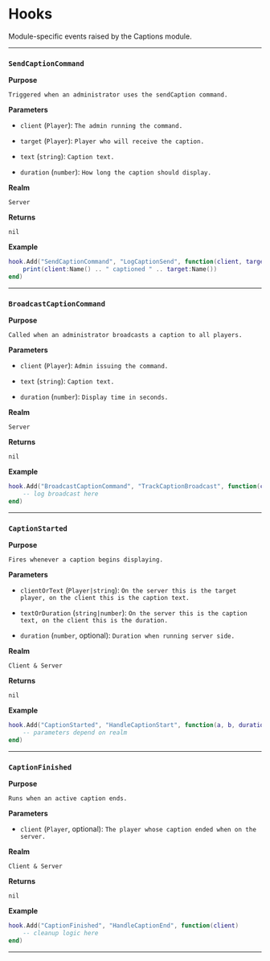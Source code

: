 # Hooks

Module-specific events raised by the Captions module.

---

### `SendCaptionCommand`

**Purpose**

`Triggered when an administrator uses the sendCaption command.`

**Parameters**

* `client` (`Player`): `The admin running the command.`

* `target` (`Player`): `Player who will receive the caption.`

* `text` (`string`): `Caption text.`

* `duration` (`number`): `How long the caption should display.`

**Realm**

`Server`

**Returns**

`nil`

**Example**

```lua
hook.Add("SendCaptionCommand", "LogCaptionSend", function(client, target, text, duration)
    print(client:Name() .. " captioned " .. target:Name())
end)
```

---

### `BroadcastCaptionCommand`

**Purpose**

`Called when an administrator broadcasts a caption to all players.`

**Parameters**

* `client` (`Player`): `Admin issuing the command.`

* `text` (`string`): `Caption text.`

* `duration` (`number`): `Display time in seconds.`

**Realm**

`Server`

**Returns**

`nil`

**Example**

```lua
hook.Add("BroadcastCaptionCommand", "TrackCaptionBroadcast", function(client, text, duration)
    -- log broadcast here
end)
```

---

### `CaptionStarted`

**Purpose**

`Fires whenever a caption begins displaying.`

**Parameters**

* `clientOrText` (`Player|string`): `On the server this is the target player, on the client this is the caption text.`

* `textOrDuration` (`string|number`): `On the server this is the caption text, on the client this is the duration.`

* `duration` (`number`, optional): `Duration when running server side.`

**Realm**

`Client & Server`

**Returns**

`nil`

**Example**

```lua
hook.Add("CaptionStarted", "HandleCaptionStart", function(a, b, duration)
    -- parameters depend on realm
end)
```

---

### `CaptionFinished`

**Purpose**

`Runs when an active caption ends.`

**Parameters**

* `client` (`Player`, optional): `The player whose caption ended when on the server.`

**Realm**

`Client & Server`

**Returns**

`nil`

**Example**

```lua
hook.Add("CaptionFinished", "HandleCaptionEnd", function(client)
    -- cleanup logic here
end)
```

---

